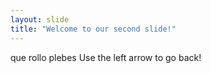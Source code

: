 ```yaml
---
layout: slide
title: "Welcome to our second slide!"
---
```

que rollo plebes
Use the left arrow to go back!
